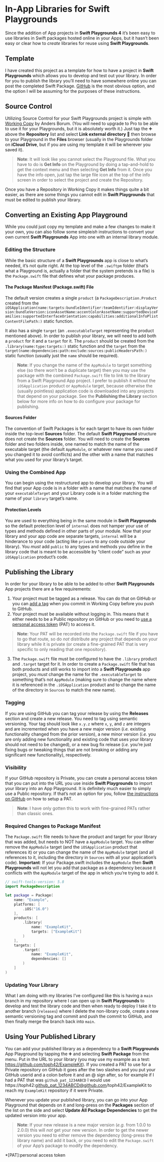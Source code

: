 ﻿# In-App Libraries for Swift Playgrounds

Since the addition of App projects in **Swift Playgrounds 4** it’s been easy to use libraries in Swift packages hosted online in your Apps, but it hasn’t been easy or clear how to *create* libraries for reuse using **Swift Playgrounds**.

## Template

I have created this project as a template for how to have a project in **Swift Playgrounds** which allows you to develop and test out your library. In order for you to publish the library you’ll need to have somewhere online you can post the completed Swift Package. [GitHub](https://github.com) is the most obvious option, and the option I will be assuming for the purposes of these instructions.

## Source Control

Utilizing Source Control for your Swift Playgrounds project is simple with [Working Copy](https://workingcopy.app) by Anders  Borum. (You will need to upgrade to Pro to be able to use it for your Playgrounds, but it is absolutely worth it.) Just tap the ➕ above the **Repository** list and select **Link external directory 🔗** then browse to your Playground in the **Files** browser (usually in the Playgrounds folder on **iCloud Drive**, but if you are using my template it will be wherever you saved it). 
> **Note**: It will look like you cannot select the Playground file. What you have to do is **Get Info** on the Playground by doing a tap-and-hold to get the context menu and then selecting **Get Info** from it. Once you have the info open, just tap the large file icon at the top of the info screen in order to select the project and create the Repository.

Once you have a Repository in Working Copy it makes things quite a bit easier, as there are some things you cannot edit in **Swift Playgrounds** that must be edited to publish your library.

## Converting an Existing App Playground

While you could just copy my template and make a few changes to make it your own, you can also follow some simple*ish* instructions to convert your own current **Swift Playgrounds** App into one with an internal library module.

### Editing the Structure

While the basic structure of a **Swift Playgrounds** app is close to what’s needed, it’s not quite right. At the top level of the `.swiftpm` folder (that’s what a Playground is, actually a folder that the system pretends is a file) is the `Package.swift` file that defines what your package produces.

#### The Package Manifest (Package.swift) File

The default version creates a single `product` (a `PackageDescription.Product` created from the `iOSApplication(name:targets:bundleIdentifier:teamIdentifier:displayVersion:bundleVersion:iconAssetName:accentColorAssetName:supportedDeviceFamilies:supportedInterfaceOrientation:capabilities:additionalInfoPlistContentFilePath:)` static function.

It also has a single `target` (an `.executableTarget` representing the product mentioned above). In order to publish your library, we will need to add both a `product` for it and a `target` for it. The `product` should be created from the `.library(name:type:targets:)` static function and the `target` from the `target(name:dependencies:path:exclude:sources:publicHeadersPath:)` static function (usually just the `name` should be required).

> **Note**: If you change the name of the `AppModule` to target something else (so there won’t be a duplicate target) then you may use the package with the combined `Package.swift` file to link to the library from a Swift Playground App project. I prefer to publish it without the `iOSApplication` product or `AppModule` target, because otherwise the (usually pointless) application code is downloaded into any projects that depend on your package. See the **Publishing the Library** section below for more info on how to do configure your package for publishing.

#### Sources Folder

The convention of Swift Packages is for each target to have its own folder inside the top-level **Sources** folder. The default **Swift Playground** structure does not create the **Sources** folder. You will need to create the **Sources** folder and two folders inside, one named to match the name of the executable target (the default `AppModule`, or whatever new name you used if you changed it to avoid conflicts) and the other with a name that matches what you used for your library’s target.

### Using the Combined App

You can begin using the restructured app to develop your library. You will find that your App code is in a folder with a name that matches the name of your `executableTarget` and your Library code is in a folder matching the name of your `library` target’s name.

#### Protection Levels

You are used to everything being in the same module in **Swift Playgrounds** so the default protection level of `internal` does not hamper your use of types and methods defined in other parts of your module. Now that your library and your app code are separate targets, `internal` will be a hinderance to your code (acting like `private` to any code outside your library). You *must* add `public` to any types and methods you define in the library code that is meant to be accessible by “client code” such as your `iOSApplication` product’s code.

## Publishing the Library

In order for your library to be able to be added to other **Swift Playgrounds** App projects there are a few requirements:
1. Your project must be tagged as a release. You can do that on GitHub or you can [add a tag](https://workingcopy.app/manual/tagging) when you commit in Working Copy before you push to GitHub.
2. Your project must be available without logging in. This means that it either needs to be a Public repository on GitHub or you need to [use a personal access token](https://docs.github.com/en/authentication/keeping-your-account-and-data-secure/managing-your-personal-access-tokens) (PAT) to access it.
> **Note**: Your PAT will be recorded into the `Package.swift` file if you have to go that route, so do *not* distribute any project that depends on your library while it is private (or create a fine-grained PAT that is very specific to only reading that one repository).
3. The `Package.swift` file must be configured to have the `.library` product and `.target` target for it. In order to create a `Package.swift` file that has both products and still works to import into a **Swift Playgrounds** app project, you *must* change the name for the `.executableTarget` to something that’s not `AppModule` (making sure to change the name where it is referenced in the `.iOSApplication` product and to change the name of the directory in `Sources` to match the new name).

### Tagging

If you are using GitHub you can tag your release by using the **Releases** section and create a new release. You need to tag using semantic versioning. Your tag should look like `x.y.z` where `x`, `y`, and `z` are integers and are incremented when you have a new major version (*i.e.* existing functionality changed from the prior version), a new minor version (*i.e.* you are only adding new functionality and existing code that uses your library should not need to be changed), or a new bug fix release (*i.e.* you’re just fixing bugs or tweaking things that are not breaking or adding any significant new functionality), respectively.

### Visibility

If your GitHub repository is Private, you can create a personal access token that you can put into the URL you use inside **Swift Playgrounds** to import your library into an App Playground. It is definitely much easier to simply use a Public repository. If that’s not an option for you, follow [the instructions on GitHub](https://docs.github.com/en/authentication/keeping-your-account-and-data-secure/managing-your-personal-access-tokens) on how to setup a PAT.
> **Note**: I have only gotten this to work with fine-grained PATs rather than classic ones.

### Required Changes to Package Manifest

The `Package.swift` file needs to have the product and target for your library that was added, but needs to NOT have a  `AppModule` target. You can either remove the `AppModule` target (and the `iOSApplication` product that references it) or you can change the name of the `AppModule` target (and all references to it, including the directory in `Sources` with all your application’s code). **Important**: If your Package.swift includes the `AppModule` then **Swift Playgrounds** will not let you add that package as a dependency because it conflicts with the `AppModule` target of the app in which you’re trying to add it.

```swift
// swift-tools-version: 5.8
import PackageDescription

let package = Package(
    name: "Example",
    platforms: [
        .iOS("16.0")
    ],
    products: [
        .library(
            name: "ExampleKit",
            targets: ["ExampleKit"]
        )  
    ],
    targets: [ 
        .target(
            name: "ExampleKit",
            dependencies: []
        )
    ]
)
```

### Updating Your Library

What I am doing with my libraries I’ve configured like this is having a `main` branch in my repository where I can open up in **Swift Playgrounds** to develop and test the library code and then when ready to deploy I take it to another branch (`releases`) where I delete the non-library code, create a new semantic versioning tag and commit and push the commit to GitHub, and then finally merge the branch back into `main`. 

## Using Your Published Library

You can add your published library as a dependency to a **Swift Playgrounds** App Playground by tapping the ➕ and selecting **Swift Package** from the menu. Put in the URL to your library (you may use my example as a test: https://github.com/toph42/ExampleKit). If you created a PAT to use for a Private repository on GitHub it goes after the two slashes and you put your GitHub userid and a colon before it and an @ sign after, so for example if I had a PAT that was `github_pat_1234ABCD` I would use https://toph42:github_pat_1234ABCD@github.com/toph42/ExampleKit to reach my `ExampleKit` repository if it were Private.

Whenever you update your published library, you can go into your App Playground that depends on it and long-press on the **Packages** section of the list on the side and select **Update All Package Dependencies** to get the updated version into your app.
> **Note**: If your new release is a new major version (*e.g.* from 1.0.0 to 2.0.0) this will *not* get your new version. In order to get the newer version you need to either remove the dependency (long-press the library name) and add it back, or you need to edit the `Package.swift` of your App’s package to modify the dependency.

*[PAT]:personal access token
